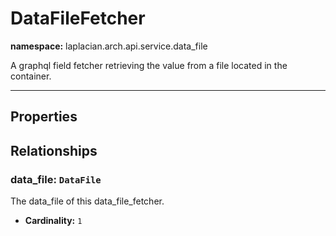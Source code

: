 

# **DataFileFetcher**
**namespace:** laplacian.arch.api.service.data_file

A graphql field fetcher retrieving the value from a file located in the container.




---

## Properties

## Relationships

### data_file: `DataFile`
The data_file of this data_file_fetcher.
- **Cardinality:** `1`
